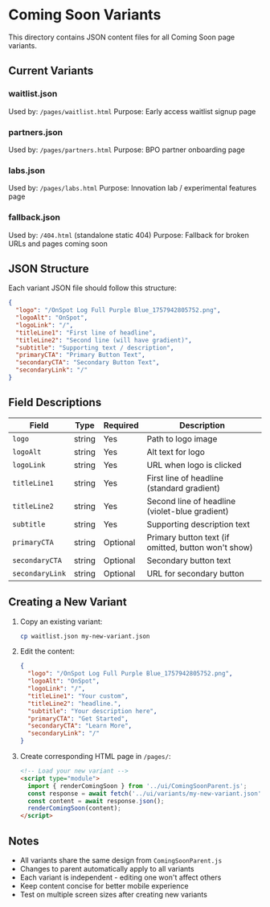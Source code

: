 # Coming Soon Variants

This directory contains JSON content files for all Coming Soon page variants.

## Current Variants

### waitlist.json
Used by: `/pages/waitlist.html`
Purpose: Early access waitlist signup page

### partners.json
Used by: `/pages/partners.html`
Purpose: BPO partner onboarding page

### labs.json
Used by: `/pages/labs.html`
Purpose: Innovation lab / experimental features page

### fallback.json
Used by: `/404.html` (standalone static 404)
Purpose: Fallback for broken URLs and pages coming soon

## JSON Structure

Each variant JSON file should follow this structure:

```json
{
  "logo": "/OnSpot Log Full Purple Blue_1757942805752.png",
  "logoAlt": "OnSpot",
  "logoLink": "/",
  "titleLine1": "First line of headline",
  "titleLine2": "Second line (will have gradient)",
  "subtitle": "Supporting text / description",
  "primaryCTA": "Primary Button Text",
  "secondaryCTA": "Secondary Button Text",
  "secondaryLink": "/"
}
```

## Field Descriptions

| Field | Type | Required | Description |
|-------|------|----------|-------------|
| `logo` | string | Yes | Path to logo image |
| `logoAlt` | string | Yes | Alt text for logo |
| `logoLink` | string | Yes | URL when logo is clicked |
| `titleLine1` | string | Yes | First line of headline (standard gradient) |
| `titleLine2` | string | Yes | Second line of headline (violet-blue gradient) |
| `subtitle` | string | Yes | Supporting description text |
| `primaryCTA` | string | Optional | Primary button text (if omitted, button won't show) |
| `secondaryCTA` | string | Optional | Secondary button text |
| `secondaryLink` | string | Optional | URL for secondary button |

## Creating a New Variant

1. Copy an existing variant:
   ```bash
   cp waitlist.json my-new-variant.json
   ```

2. Edit the content:
   ```json
   {
     "logo": "/OnSpot Log Full Purple Blue_1757942805752.png",
     "logoAlt": "OnSpot",
     "logoLink": "/",
     "titleLine1": "Your custom",
     "titleLine2": "headline.",
     "subtitle": "Your description here",
     "primaryCTA": "Get Started",
     "secondaryCTA": "Learn More",
     "secondaryLink": "/"
   }
   ```

3. Create corresponding HTML page in `/pages/`:
   ```html
   <!-- Load your new variant -->
   <script type="module">
     import { renderComingSoon } from '../ui/ComingSoonParent.js';
     const response = await fetch('../ui/variants/my-new-variant.json');
     const content = await response.json();
     renderComingSoon(content);
   </script>
   ```

## Notes

- All variants share the same design from `ComingSoonParent.js`
- Changes to parent automatically apply to all variants
- Each variant is independent - editing one won't affect others
- Keep content concise for better mobile experience
- Test on multiple screen sizes after creating new variants
